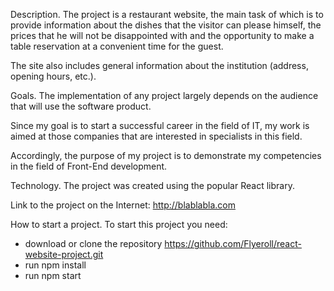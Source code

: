 Description.
The project is a restaurant website, the main task of which is to provide information about the dishes that the visitor can please himself, the prices that he will not be disappointed with and the opportunity to make a table reservation at a convenient time for the guest.

The site also includes general information about the institution (address, opening hours, etc.).

Goals.
The implementation of any project largely depends on the audience that will use the software product.

Since my goal is to start a successful career in the field of IT, my work is aimed at those companies that are interested in specialists in this field.

Accordingly, the purpose of my project is to demonstrate my competencies in the field of Front-End development.

Technology.
The project was created using the popular React library.

Link to the project on the Internet:
http://blablabla.com

How to start a project.
To start this project you need:
- download or clone the repository
https://github.com/Flyeroll/react-website-project.git
- run npm install
- run npm start
